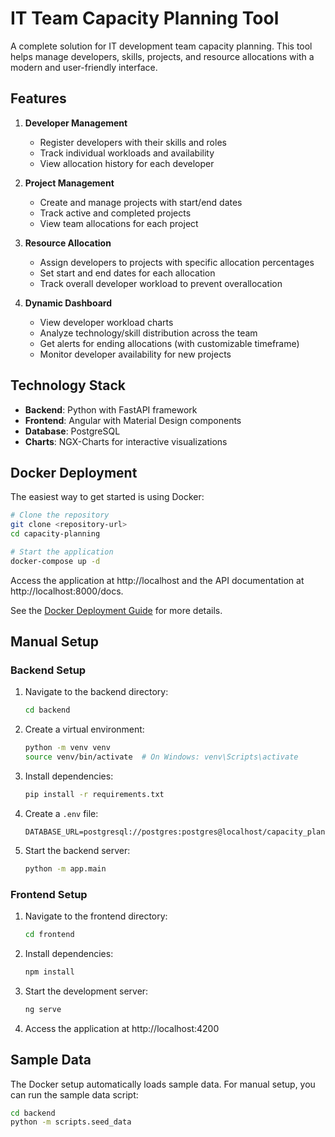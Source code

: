 # IT Team Capacity Planning Tool

A complete solution for IT development team capacity planning. This tool helps manage developers, skills, projects, and resource allocations with a modern and user-friendly interface.

## Features

1. **Developer Management**
   - Register developers with their skills and roles
   - Track individual workloads and availability
   - View allocation history for each developer

2. **Project Management**
   - Create and manage projects with start/end dates
   - Track active and completed projects
   - View team allocations for each project

3. **Resource Allocation**
   - Assign developers to projects with specific allocation percentages
   - Set start and end dates for each allocation
   - Track overall developer workload to prevent overallocation

4. **Dynamic Dashboard**
   - View developer workload charts
   - Analyze technology/skill distribution across the team
   - Get alerts for ending allocations (with customizable timeframe)
   - Monitor developer availability for new projects

## Technology Stack

- **Backend**: Python with FastAPI framework
- **Frontend**: Angular with Material Design components
- **Database**: PostgreSQL
- **Charts**: NGX-Charts for interactive visualizations

## Docker Deployment

The easiest way to get started is using Docker:

```bash
# Clone the repository
git clone <repository-url>
cd capacity-planning

# Start the application
docker-compose up -d
```

Access the application at http://localhost and the API documentation at http://localhost:8000/docs.

See the [Docker Deployment Guide](DOCKER.md) for more details.

## Manual Setup

### Backend Setup

1. Navigate to the backend directory:
   ```bash
   cd backend
   ```

2. Create a virtual environment:
   ```bash
   python -m venv venv
   source venv/bin/activate  # On Windows: venv\Scripts\activate
   ```

3. Install dependencies:
   ```bash
   pip install -r requirements.txt
   ```

4. Create a `.env` file:
   ```
   DATABASE_URL=postgresql://postgres:postgres@localhost/capacity_planning
   ```

5. Start the backend server:
   ```bash
   python -m app.main
   ```

### Frontend Setup

1. Navigate to the frontend directory:
   ```bash
   cd frontend
   ```

2. Install dependencies:
   ```bash
   npm install
   ```

3. Start the development server:
   ```bash
   ng serve
   ```

4. Access the application at http://localhost:4200

## Sample Data

The Docker setup automatically loads sample data. For manual setup, you can run the sample data script:

```bash
cd backend
python -m scripts.seed_data
```
